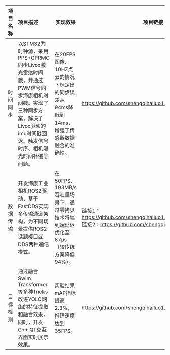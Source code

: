 | 项目名称 | 项目描述                                                     | 实现效果                                                     | 项目链接                                                     |
| :------: | :----------------------------------------------------------- | ------------------------------------------------------------ | ------------------------------------------------------------ |
| 时间同步 | 以STM32为时钟源，采用PPS+GPRMC同步Livox激光雷达时间戳，并通过PWM信号同步海康相机时间戳。实现了三种同步方案，解决了Livox驱动的imu时间戳回退、触发信号时序、相机曝光时间补偿等问题。 | 在20FPS图像、10HZ点云的情况下标定出的同步误差从94ms降低到14ms，增强了传感器数据融合的准确性。 | https://github.com/shengqihailuo1/Time_Synchronization       |
| 数据传输 | 开发海康工业相机ROS2驱动，基于FastDDS实现多传输通道架构，为不同场景提供ROS2话题接口或DDS两种通信模式。 | 在50FPS、193MB/s吞吐量场景下，通过零拷贝技术将端到端延迟优化至87μs（较传统方案降低94%）。 | 链接1： https://github.com/shengqihailuo1/HikRobot_Camera_ROS2 <br />链接2：https://github.com/shengqihailuo1/fastDDS_image |
| 目标检测 | 通过融合Swim Transformer等多种Tricks改进YOLO网络的特征提取和融合效果，同时，开发C++ QT交互界面实时展示效果。 | 实验结果mAP指标提高 2.3%，推理速度达到35FPS。                | https://github.com/shengqihailuo1/Object_detection           |


